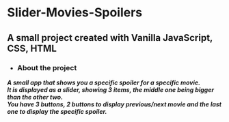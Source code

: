 # Slider-Movies-Spoilers
## A small project created with Vanilla JavaScript, CSS, HTML
 
* ### About the project 

**_A small app that shows you a specific spoiler for a specific movie._**<br>
**_It is displayed as a slider, showing 3 items, the middle one being bigger than the other two._**<br>
**_You have 3 buttons, 2 buttons to display previous/next movie and the last one to display the specific spoiler._**
